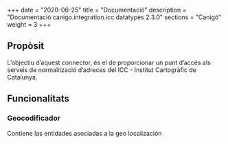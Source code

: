 +++
date        = "2020-06-25"
title       = "Documentació"
description = "Documentació canigo.integration.icc.datatypes 2.3.0"
sections    = "Canigó"
weight      = 3
+++

## Propòsit

L’objectiu d’aquest connector, és el de proporcionar un punt d’accés als serveis de normalització d’adreces del ICC - Institut Cartogràfic de Catalunya.

## Funcionalitats

### Geocodificador

Contiene las entidades asociadas a la geo localización
